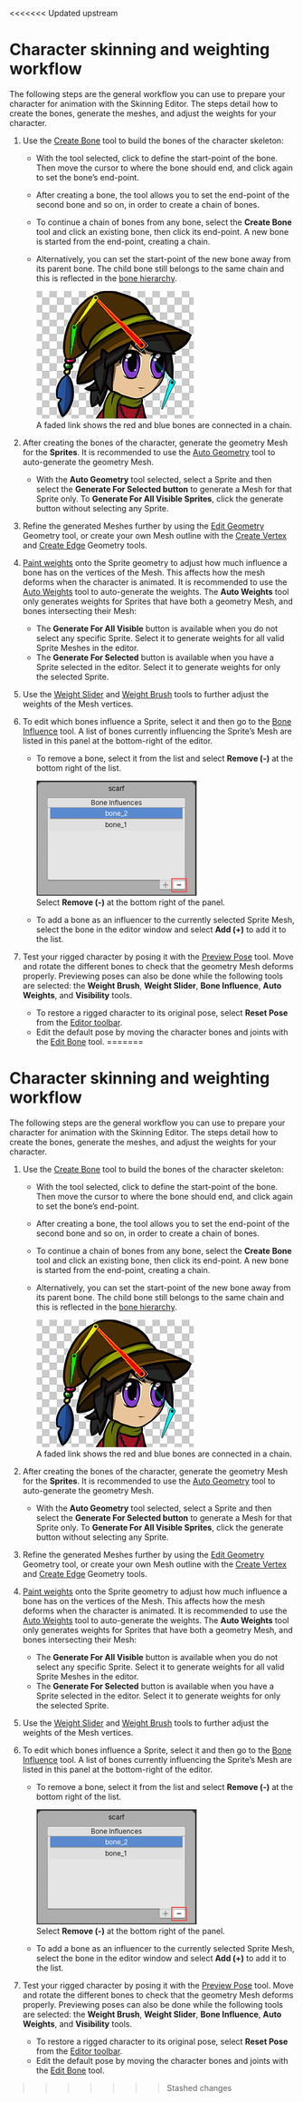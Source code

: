 <<<<<<< Updated upstream
# Character skinning and weighting workflow

The following steps are the general workflow you can use to prepare your character for animation with the Skinning Editor. The steps detail how to create the bones, generate the meshes, and adjust the weights for your character.

1. Use the [Create Bone](SkinEdToolsShortcuts.html#bone-tools) tool to build the bones of the character skeleton:

   - With the tool selected, click to define the start-point of the bone. Then move the cursor to where the bone should end, and click again to set the bone’s end-point.
   
   - After creating a bone, the tool allows you to set the end-point of the second bone and so on, in order to create a chain of bones.

   - To continue a chain of bones from any bone, select the __Create Bone__ tool and click an existing bone, then click its end-point. A new bone is started from the end-point, creating a chain. 

   - Alternatively, you can set the start-point of the new bone away from its parent bone. The child bone still belongs to the same chain and this is reflected in the [bone hierarchy](SpriteVis.html#bone-tab-and-hierarchy-tree).

      ![](images/BoneChain.png)<br/>A faded link shows the red and blue bones are connected in a chain.

1. After creating the bones of the character, generate the geometry Mesh for the __Sprites__. It is recommended to use the [Auto Geometry](SkinEdToolsShortcuts.html#geometry-tools) tool to auto-generate the geometry Mesh. 

   - With the __Auto Geometry__ tool selected, select a Sprite and then select the __Generate For Selected button__ to generate a Mesh for that Sprite only. To __Generate For All Visible Sprites__, click the generate button without selecting any Sprite.
   
1. Refine the generated Meshes further by using the [Edit Geometry](SkinEdToolsShortcuts.html#geometry-tools) Geometry tool, or create your own Mesh outline with the [Create Vertex](SkinEdToolsShortcuts.html#geometry-tools) and [Create Edge](SkinEdToolsShortcuts.html#geometry-tools) Geometry tools.

1. [Paint weights](SkinEdToolsShortcuts.html#weight-tools) onto the Sprite geometry to adjust how much influence a bone has on the vertices of the Mesh. This affects how the mesh deforms when the character is animated. It is recommended to use the [Auto Weights](SkinEdToolsShortcuts.html#weight-tools) tool to auto-generate the weights. The __Auto Weights__ tool only generates weights for Sprites that have both a geometry Mesh, and bones intersecting their Mesh:

   - The __Generate For All Visible__ button is available when you do not select any specific Sprite. Select it to generate weights for all valid Sprite Meshes in the editor.
   - The __Generate For Selected__ button is available when you have a Sprite selected in the editor. Select it to generate weights for only the selected Sprite.
   
1. Use the [Weight Slider](SkinEdToolsShortcuts.html#weight-slider) and [Weight Brush](SkinEdToolsShortcuts.html#weight-brush) tools to further adjust the weights of the Mesh vertices.

1. To edit which bones influence a Sprite, select it and then go to the [Bone Influence](SkinEdToolsShortcuts.html#bone-influence) tool. A list of bones currently influencing the Sprite’s Mesh are listed in this panel at the bottom-right of the editor. 

   - To remove a bone, select it from the list and select __Remove (-)__ at the bottom right of the list.

      ![](images/BoneInf_panel.png)<br/>Select __Remove (-)__ at the bottom right of the panel.

   - To add a bone as an influencer to the currently selected Sprite Mesh, select the bone in the editor window and select __Add (+)__ to add it to the list.
   
1. Test your rigged character by posing it with the [Preview Pose](SkinEdToolsShortcuts.html#preview-pose) tool. Move and rotate the different bones to check that the geometry Mesh deforms properly. Previewing poses can also be done while the following tools are selected: the __Weight Brush__, __Weight Slider__, __Bone Influence__, __Auto Weights__, and __Visibility__ tools.

   - To restore a rigged character to its original pose, select __Reset Pose__ from the [Editor toolbar](SkinEdToolsShortcuts.html#editor-toolbar).
   - Edit the default pose by moving the character bones and joints with the [Edit Bone](SkinEdToolsShortcuts.html#editor-toolbar) tool.
=======
# Character skinning and weighting workflow

The following steps are the general workflow you can use to prepare your character for animation with the Skinning Editor. The steps detail how to create the bones, generate the meshes, and adjust the weights for your character.

1. Use the [Create Bone](SkinEdToolsShortcuts.html#bone-tools) tool to build the bones of the character skeleton:

   - With the tool selected, click to define the start-point of the bone. Then move the cursor to where the bone should end, and click again to set the bone’s end-point.
   
   - After creating a bone, the tool allows you to set the end-point of the second bone and so on, in order to create a chain of bones.

   - To continue a chain of bones from any bone, select the __Create Bone__ tool and click an existing bone, then click its end-point. A new bone is started from the end-point, creating a chain. 

   - Alternatively, you can set the start-point of the new bone away from its parent bone. The child bone still belongs to the same chain and this is reflected in the [bone hierarchy](SpriteVis.html#bone-tab-and-hierarchy-tree).

      ![](images/BoneChain.png)<br/>A faded link shows the red and blue bones are connected in a chain.

1. After creating the bones of the character, generate the geometry Mesh for the __Sprites__. It is recommended to use the [Auto Geometry](SkinEdToolsShortcuts.html#geometry-tools) tool to auto-generate the geometry Mesh. 

   - With the __Auto Geometry__ tool selected, select a Sprite and then select the __Generate For Selected button__ to generate a Mesh for that Sprite only. To __Generate For All Visible Sprites__, click the generate button without selecting any Sprite.
   
1. Refine the generated Meshes further by using the [Edit Geometry](SkinEdToolsShortcuts.html#geometry-tools) Geometry tool, or create your own Mesh outline with the [Create Vertex](SkinEdToolsShortcuts.html#geometry-tools) and [Create Edge](SkinEdToolsShortcuts.html#geometry-tools) Geometry tools.

1. [Paint weights](SkinEdToolsShortcuts.html#weight-tools) onto the Sprite geometry to adjust how much influence a bone has on the vertices of the Mesh. This affects how the mesh deforms when the character is animated. It is recommended to use the [Auto Weights](SkinEdToolsShortcuts.html#weight-tools) tool to auto-generate the weights. The __Auto Weights__ tool only generates weights for Sprites that have both a geometry Mesh, and bones intersecting their Mesh:

   - The __Generate For All Visible__ button is available when you do not select any specific Sprite. Select it to generate weights for all valid Sprite Meshes in the editor.
   - The __Generate For Selected__ button is available when you have a Sprite selected in the editor. Select it to generate weights for only the selected Sprite.
   
1. Use the [Weight Slider](SkinEdToolsShortcuts.html#weight-slider) and [Weight Brush](SkinEdToolsShortcuts.html#weight-brush) tools to further adjust the weights of the Mesh vertices.

1. To edit which bones influence a Sprite, select it and then go to the [Bone Influence](SkinEdToolsShortcuts.html#bone-influence) tool. A list of bones currently influencing the Sprite’s Mesh are listed in this panel at the bottom-right of the editor. 

   - To remove a bone, select it from the list and select __Remove (-)__ at the bottom right of the list.

      ![](images/BoneInf_panel.png)<br/>Select __Remove (-)__ at the bottom right of the panel.

   - To add a bone as an influencer to the currently selected Sprite Mesh, select the bone in the editor window and select __Add (+)__ to add it to the list.
   
1. Test your rigged character by posing it with the [Preview Pose](SkinEdToolsShortcuts.html#preview-pose) tool. Move and rotate the different bones to check that the geometry Mesh deforms properly. Previewing poses can also be done while the following tools are selected: the __Weight Brush__, __Weight Slider__, __Bone Influence__, __Auto Weights__, and __Visibility__ tools.

   - To restore a rigged character to its original pose, select __Reset Pose__ from the [Editor toolbar](SkinEdToolsShortcuts.html#editor-toolbar).
   - Edit the default pose by moving the character bones and joints with the [Edit Bone](SkinEdToolsShortcuts.html#editor-toolbar) tool.
>>>>>>> Stashed changes
